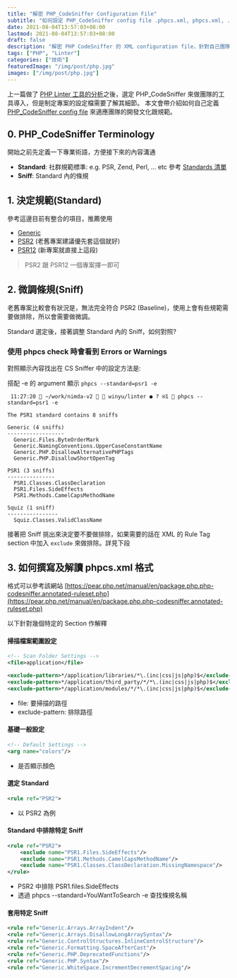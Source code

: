 ```yaml
---
title: "解密 PHP_CodeSniffer Configuration File"
subtitle: "如何設定 PHP_CodeSniffer config file .phpcs.xml, phpcs.xml, .phpcs.xml.dist, phpcs.xml.dist"
date: 2021-08-04T13:57:03+08:00
lastmod: 2021-08-04T13:57:03+08:00
draft: false
description: "解密 PHP CodeSniffer 的 XML configuration file，針對自己團隊專案作客製化"
tags: ["PHP", "Linter"]
categories: ["技術"]
featuredImage: "/img/post/php.jpg"
images: ["/img/post/php.jpg"]
---
```

上一篇做了 [PHP Linter 工具的分析](php-linter-formater/)之後，選定 PHP_CodeSniffer 來做團隊的工具導入，但是制定專案的設定檔需要了解其細節。
本文會帶介紹如何自己定義 [PHP_CodeSniffer config file](https://github.com/squizlabs/PHP_CodeSniffer/wiki/Advanced-Usage#using-a-default-configuration-file) 來適應團隊的開發文化跟規範。
<!--more-->


## 0. PHP_CodeSniffer Terminology
開始之前先定義一下專業術語，方便接下來的內容溝通
*   **Standard**: 社群規範標準: e.g. PSR, Zend, Perl, ... etc 參考 [Standards 清單](https://github.com/squizlabs/PHP_CodeSniffer/tree/master/src/Standards)
*   **Sniff**: Standard 內的條規

## 1. 決定規範(Standard)
參考這邊目前有整合的項目，推薦使用
*   [Generic](https://github.com/squizlabs/PHP_CodeSniffer/tree/master/src/Standards/Generic)
*   [PSR2](https://github.com/squizlabs/PHP_CodeSniffer/tree/master/src/Standards/PSR2) (老舊專案建議優先套這個就好)
*   [PSR12](https://github.com/squizlabs/PHP_CodeSniffer/tree/master/src/Standards/PSR12) (新專案就直接上這段)

> PSR2 跟 PSR12 一個專案擇一即可

  

## 2. 微調條規(Sniff)
老舊專案比較會有狀況是，無法完全符合 PSR2 (Baseline)，使用上會有些規範需要做排除，所以會需要做微調。

Standard 選定後，接著調整 Standard 內的 Sniff，如何對照?

  
### 使用 phpcs check 時會看到 Errors or Warnings
對照顯示內容找出在 CS Sniffer 中的設定方法是:

搭配 -e 的 argument 顯示
`phpcs --standard=psr1 -e`

```SHELL
 11:27:20  ~/work/nimda-v2   winyu/linter ● ? ⍟1  phpcs --standard=psr1 -e

The PSR1 standard contains 8 sniffs

Generic (4 sniffs)
------------------
  Generic.Files.ByteOrderMark
  Generic.NamingConventions.UpperCaseConstantName
  Generic.PHP.DisallowAlternativePHPTags
  Generic.PHP.DisallowShortOpenTag

PSR1 (3 sniffs)
---------------
  PSR1.Classes.ClassDeclaration
  PSR1.Files.SideEffects
  PSR1.Methods.CamelCapsMethodName

Squiz (1 sniff)
----------------
  Squiz.Classes.ValidClassName
```

接著把 Sniff 挑出來決定要不要做排除，如果需要的話在 XML 的 Rule Tag section 中加入 `exclude` 來做排除。詳見下段

## 3. 如何撰寫及解讀 phpcs.xml 格式
格式可以參考該網站
[https://pear.php.net/manual/en/package.php.php-codesniffer.annotated-ruleset.php](https://pear.php.net/manual/en/package.php.php-codesniffer.annotated-ruleset.php)

以下針對幾個特定的 Section 作解釋

#### 掃描檔案範圍設定

```xml
<!-- Scan Folder Settings -->
<file>application</file>

<exclude-pattern>*/application/libraries/*\.(inc|css|js|php)$</exclude-pattern>
<exclude-pattern>*/application/third_party/*/*\.(inc|css|js|php)$</exclude-pattern>
<exclude-pattern>*/application/modules/*/*\.(inc|css|js|php)$</exclude-pattern>
```
*   file: 要掃描的路徑
*   exclude-pattern: 排除路徑

#### 基礎一般設定

```xml
<!-- Default Settings -->
<arg name="colors"/>
```
*   是否顯示顏色

#### 選定 Standard
```xml
<rule ref="PSR2">
```
* 以 PSR2 為例

#### Standard 中排除特定 Sniff
```xml
<rule ref="PSR2">
    <exclude name="PSR1.Files.SideEffects"/>
    <exclude name="PSR1.Methods.CamelCapsMethodName"/>
    <exclude name="PSR1.Classes.ClassDeclaration.MissingNamespace"/>
</rule>
```
*   PSR2 中排除 PSR1.files.SideEffects
*   透過 phpcs --standard=YouWantToSearch -e 查找條規名稱

#### 套用特定 Sniff
```xml
<rule ref="Generic.Arrays.ArrayIndent"/>
<rule ref="Generic.Arrays.DisallowLongArraySyntax"/>
<rule ref="Generic.ControlStructures.InlineControlStructure"/>
<rule ref="Generic.Formatting.SpaceAfterCast"/>
<rule ref="Generic.PHP.DeprecatedFunctions"/>
<rule ref="Generic.PHP.Syntax"/>
<rule ref="Generic.WhiteSpace.IncrementDecrementSpacing"/>
```